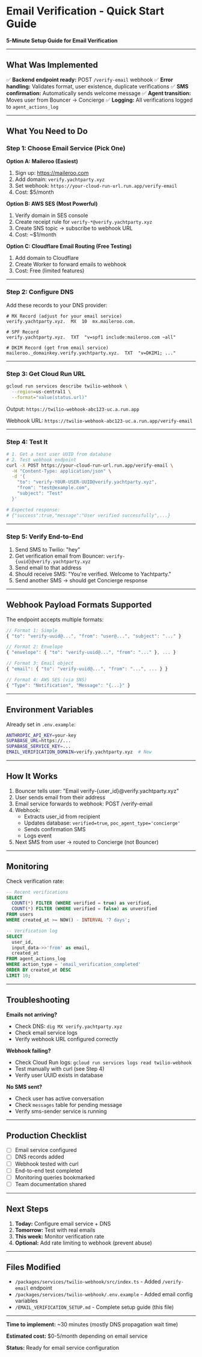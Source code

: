# Email Verification - Quick Start Guide

**5-Minute Setup Guide for Email Verification**

---

## What Was Implemented

✅ **Backend endpoint ready:** POST `/verify-email` webhook
✅ **Error handling:** Validates format, user existence, duplicate verifications
✅ **SMS confirmation:** Automatically sends welcome message
✅ **Agent transition:** Moves user from Bouncer → Concierge
✅ **Logging:** All verifications logged to `agent_actions_log`

---

## What You Need to Do

### Step 1: Choose Email Service (Pick One)

**Option A: Maileroo (Easiest)**
1. Sign up: https://maileroo.com
2. Add domain: `verify.yachtparty.xyz`
3. Set webhook: `https://your-cloud-run-url.run.app/verify-email`
4. Cost: $5/month

**Option B: AWS SES (Most Powerful)**
1. Verify domain in SES console
2. Create receipt rule for `verify-*@verify.yachtparty.xyz`
3. Create SNS topic → subscribe to webhook URL
4. Cost: ~$1/month

**Option C: Cloudflare Email Routing (Free Testing)**
1. Add domain to Cloudflare
2. Create Worker to forward emails to webhook
3. Cost: Free (limited features)

---

### Step 2: Configure DNS

Add these records to your DNS provider:

```dns
# MX Record (adjust for your email service)
verify.yachtparty.xyz.  MX  10  mx.maileroo.com.

# SPF Record
verify.yachtparty.xyz.  TXT  "v=spf1 include:maileroo.com ~all"

# DKIM Record (get from email service)
maileroo._domainkey.verify.yachtparty.xyz.  TXT  "v=DKIM1; ..."
```

---

### Step 3: Get Cloud Run URL

```bash
gcloud run services describe twilio-webhook \
  --region=us-central1 \
  --format="value(status.url)"
```

Output: `https://twilio-webhook-abc123-uc.a.run.app`

Webhook URL: `https://twilio-webhook-abc123-uc.a.run.app/verify-email`

---

### Step 4: Test It

```bash
# 1. Get a test user UUID from database
# 2. Test webhook endpoint
curl -X POST https://your-cloud-run-url.run.app/verify-email \
  -H "Content-Type: application/json" \
  -d '{
    "to": "verify-YOUR-USER-UUID@verify.yachtparty.xyz",
    "from": "test@example.com",
    "subject": "Test"
  }'

# Expected response:
# {"success":true,"message":"User verified successfully",...}
```

---

### Step 5: Verify End-to-End

1. Send SMS to Twilio: "hey"
2. Get verification email from Bouncer: `verify-{uuid}@verify.yachtparty.xyz`
3. Send email to that address
4. Should receive SMS: "You're verified. Welcome to Yachtparty."
5. Send another SMS → should get Concierge response

---

## Webhook Payload Formats Supported

The endpoint accepts multiple formats:

```javascript
// Format 1: Simple
{ "to": "verify-uuid@...", "from": "user@...", "subject": "..." }

// Format 2: Envelope
{ "envelope": { "to": "verify-uuid@...", "from": "..." }, ... }

// Format 3: Email object
{ "email": { "to": "verify-uuid@...", "from": "...", ... } }

// Format 4: AWS SES (via SNS)
{ "Type": "Notification", "Message": "{...}" }
```

---

## Environment Variables

Already set in `.env.example`:

```bash
ANTHROPIC_API_KEY=your-key
SUPABASE_URL=https://...
SUPABASE_SERVICE_KEY=...
EMAIL_VERIFICATION_DOMAIN=verify.yachtparty.xyz  # New
```

---

## How It Works

1. Bouncer tells user: "Email verify-{user_id}@verify.yachtparty.xyz"
2. User sends email from their address
3. Email service forwards to webhook: POST /verify-email
4. Webhook:
   - Extracts user_id from recipient
   - Updates database: `verified=true`, `poc_agent_type='concierge'`
   - Sends confirmation SMS
   - Logs event
5. Next SMS from user → routed to Concierge (not Bouncer)

---

## Monitoring

Check verification rate:

```sql
-- Recent verifications
SELECT
  COUNT(*) FILTER (WHERE verified = true) as verified,
  COUNT(*) FILTER (WHERE verified = false) as unverified
FROM users
WHERE created_at >= NOW() - INTERVAL '7 days';

-- Verification log
SELECT
  user_id,
  input_data->>'from' as email,
  created_at
FROM agent_actions_log
WHERE action_type = 'email_verification_completed'
ORDER BY created_at DESC
LIMIT 10;
```

---

## Troubleshooting

**Emails not arriving?**
- Check DNS: `dig MX verify.yachtparty.xyz`
- Check email service logs
- Verify webhook URL configured correctly

**Webhook failing?**
- Check Cloud Run logs: `gcloud run services logs read twilio-webhook`
- Test manually with curl (see Step 4)
- Verify user UUID exists in database

**No SMS sent?**
- Check user has active conversation
- Check `messages` table for pending message
- Verify sms-sender service is running

---

## Production Checklist

- [ ] Email service configured
- [ ] DNS records added
- [ ] Webhook tested with curl
- [ ] End-to-end test completed
- [ ] Monitoring queries bookmarked
- [ ] Team documentation shared

---

## Next Steps

1. **Today:** Configure email service + DNS
2. **Tomorrow:** Test with real emails
3. **This week:** Monitor verification rate
4. **Optional:** Add rate limiting to webhook (prevent abuse)

---

## Files Modified

- `/packages/services/twilio-webhook/src/index.ts` - Added `/verify-email` endpoint
- `/packages/services/twilio-webhook/.env.example` - Added email config variables
- `/EMAIL_VERIFICATION_SETUP.md` - Complete setup guide (this file)

---

**Time to implement:** ~30 minutes (mostly DNS propagation wait time)

**Estimated cost:** $0-5/month depending on email service

**Status:** Ready for email service configuration
